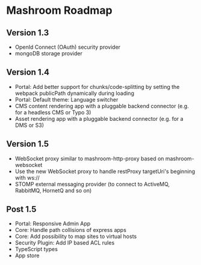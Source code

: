 
# Mashroom Roadmap

## Version 1.3

 * OpenId Connect (OAuth) security provider
 * mongoDB storage provider
 
## Version 1.4
 
 * Portal: Add better support for chunks/code-splitting by setting the webpack publicPath dynamically during loading
 * Portal: Default theme: Language switcher
 * CMS content rendering app with a pluggable backend connector (e.g. for a headless CMS or Typo 3)
 * Asset rendering app with a pluggable backend connector (e.g. for a DMS or S3)
 
## Version 1.5

 * WebSocket proxy similar to mashroom-http-proxy based on mashroom-websocket 
 * Use the new WebSocket proxy to handle restProxy targetUri's beginning with ws://
 * STOMP external messaging provider (to connect to ActiveMQ, RabbitMQ, HornetQ and so on)

## Post 1.5

 * Portal: Responsive Admin App
 * Core: Handle path collisions of express apps
 * Core: Add possibility to map sites to virtual hosts
 * Security Plugin: Add IP based ACL rules
 * TypeScript types
 * App store
 

